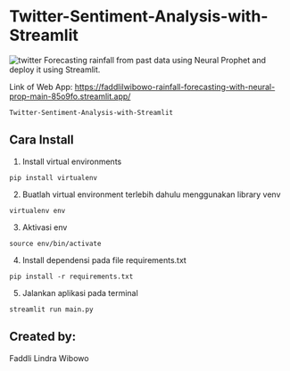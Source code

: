 # Twitter-Sentiment-Analysis-with-Streamlit

![twitter](https://cdn.analyticsvidhya.com/wp-content/uploads/2021/06/79592twitter.jpg)
Forecasting rainfall from past data using Neural Prophet and deploy it using Streamlit.

Link of Web App: https://faddlilwibowo-rainfall-forecasting-with-neural-prop-main-85o9fo.streamlit.app/
```
Twitter-Sentiment-Analysis-with-Streamlit
```
## Cara Install
1. Install virtual environments
```
pip install virtualenv
```
2. Buatlah virtual environment terlebih dahulu menggunakan library venv
```
virtualenv env
```
3. Aktivasi env
```
source env/bin/activate
```
4. Install dependensi pada file requirements.txt
```
pip install -r requirements.txt
```
5. Jalankan aplikasi pada terminal
```
streamlit run main.py
```

## Created by:
Faddli Lindra Wibowo
